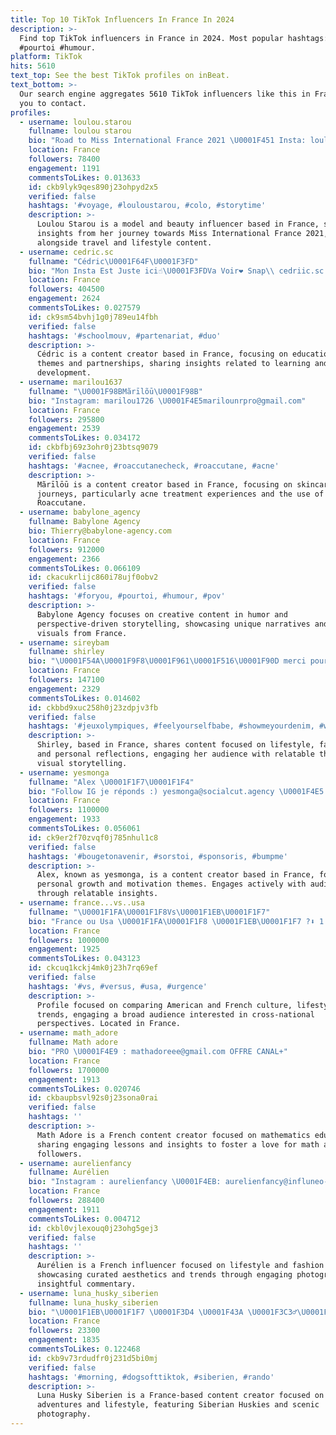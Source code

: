 ```yaml
---
title: Top 10 TikTok Influencers In France In 2024
description: >-
  Find top TikTok influencers in France in 2024. Most popular hashtags: #france
  #pourtoi #humour.
platform: TikTok
hits: 5610
text_top: See the best TikTok profiles on inBeat.
text_bottom: >-
  Our search engine aggregates 5610 TikTok influencers like this in France for
  you to contact.
profiles:
  - username: loulou.starou
    fullname: loulou starou
    bio: "Road to Miss International France 2021 \U0001F451 Insta: louloustarou"
    location: France
    followers: 78400
    engagement: 1191
    commentsToLikes: 0.013633
    id: ckb9lyk9qes890j23ohpyd2x5
    verified: false
    hashtags: '#voyage, #louloustarou, #colo, #storytime'
    description: >-
      Loulou Starou is a model and beauty influencer based in France, sharing
      insights from her journey towards Miss International France 2021,
      alongside travel and lifestyle content.
  - username: cedric.sc
    fullname: "Cédric\U0001F64F\U0001F3FD"
    bio: "Mon Insta Est Juste ici☝\U0001F3FDVa Voir❤️ Snap\\ cedriic.sc Pro>cedric.scpro@gmail.com"
    location: France
    followers: 404500
    engagement: 2624
    commentsToLikes: 0.027579
    id: ck9sm54bvhj1g0j789eu14fbh
    verified: false
    hashtags: '#schoolmouv, #partenariat, #duo'
    description: >-
      Cédric is a content creator based in France, focusing on educational
      themes and partnerships, sharing insights related to learning and personal
      development.
  - username: marilou1637
    fullname: "\U0001F98BMãrīlõū\U0001F98B"
    bio: "Instagram: marilou1726 \U0001F4E5marilounrpro@gmail.com"
    location: France
    followers: 295800
    engagement: 2539
    commentsToLikes: 0.034172
    id: ckbfbj69z3ohr0j23btsq9079
    verified: false
    hashtags: '#acnee, #roaccutanecheck, #roaccutane, #acne'
    description: >-
      Mãrīlōū is a content creator based in France, focusing on skincare
      journeys, particularly acne treatment experiences and the use of
      Roaccutane.
  - username: babylone_agency
    fullname: Babylone Agency
    bio: Thierry@babylone-agency.com
    location: France
    followers: 912000
    engagement: 2366
    commentsToLikes: 0.066109
    id: ckacukrlijc860i78ujf0obv2
    verified: false
    hashtags: '#foryou, #pourtoi, #humour, #pov'
    description: >-
      Babylone Agency focuses on creative content in humor and
      perspective-driven storytelling, showcasing unique narratives and engaging
      visuals from France.
  - username: sireybam
    fullname: shirley
    bio: "\U0001F54A\U0001F9F8\U0001F961\U0001F516\U0001F90D merci pour tout + sur ig : junianoe ♡ \U0001F48C : sireybam@gmail.com"
    location: France
    followers: 147100
    engagement: 2329
    commentsToLikes: 0.014602
    id: ckbbd9xuc258h0j23zdpjv3fb
    verified: false
    hashtags: '#jeuxolympiques, #feelyourselfbabe, #showmeyourdenim, #wantemall'
    description: >-
      Shirley, based in France, shares content focused on lifestyle, fashion,
      and personal reflections, engaging her audience with relatable themes and
      visual storytelling.
  - username: yesmonga
    fullname: "Alex \U0001F1F7\U0001F1F4"
    bio: "Follow IG je réponds :) yesmonga@socialcut.agency \U0001F4E5 MERCI POUR LES 1,1M❤️ 1,2M"
    location: France
    followers: 1100000
    engagement: 1933
    commentsToLikes: 0.056061
    id: ck9er2f70zvqf0j785nhul1c8
    verified: false
    hashtags: '#bougetonavenir, #sorstoi, #sponsoris, #bumpme'
    description: >-
      Alex, known as yesmonga, is a content creator based in France, focusing on
      personal growth and motivation themes. Engages actively with audiences
      through relatable insights.
  - username: france...vs..usa
    fullname: "\U0001F1FA\U0001F1F8Vs\U0001F1EB\U0001F1F7"
    bio: "France ou Usa \U0001F1FA\U0001F1F8 \U0001F1EB\U0001F1F7 ?⬇️ 1 Millions De Bg \U0001F441\U0001F929 insta: folie_luxieuse"
    location: France
    followers: 1000000
    engagement: 1925
    commentsToLikes: 0.043123
    id: ckcuq1kckj4mk0j23h7rq69ef
    verified: false
    hashtags: '#vs, #versus, #usa, #urgence'
    description: >-
      Profile focused on comparing American and French culture, lifestyle, and
      trends, engaging a broad audience interested in cross-national
      perspectives. Located in France.
  - username: math_adore
    fullname: Math adore
    bio: "PRO \U0001F4E9 : mathadoreee@gmail.com OFFRE CANAL+"
    location: France
    followers: 1700000
    engagement: 1913
    commentsToLikes: 0.020746
    id: ckbaupbsvl92s0j23sona0rai
    verified: false
    hashtags: ''
    description: >-
      Math Adore is a French content creator focused on mathematics education,
      sharing engaging lessons and insights to foster a love for math among
      followers.
  - username: aurelienfancy
    fullname: Aurélien
    bio: "Instagram : aurelienfancy \U0001F4EB: aurelienfancy@influneo-agency.fr"
    location: France
    followers: 288400
    engagement: 1911
    commentsToLikes: 0.004712
    id: ckbl0vjlexouq0j23ohg5gej3
    verified: false
    hashtags: ''
    description: >-
      Aurélien is a French influencer focused on lifestyle and fashion content,
      showcasing curated aesthetics and trends through engaging photography and
      insightful commentary.
  - username: luna_husky_siberien
    fullname: luna_husky_siberien
    bio: "\U0001F1EB\U0001F1F7 \U0001F3D4 \U0001F43A \U0001F3C3‍♂️\U0001F4F8 ⬇️ Luna"
    location: France
    followers: 23300
    engagement: 1835
    commentsToLikes: 0.122468
    id: ckb9v73rdudfr0j231d5bi0mj
    verified: false
    hashtags: '#morning, #dogsofttiktok, #siberien, #rando'
    description: >-
      Luna Husky Siberien is a France-based content creator focused on outdoor
      adventures and lifestyle, featuring Siberian Huskies and scenic
      photography.
---
```


